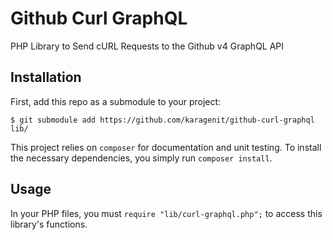 # Github Curl GraphQL

PHP Library to Send cURL Requests to the Github v4 GraphQL API

## Installation

First, add this repo as a submodule to your project:

```
$ git submodule add https://github.com/karagenit/github-curl-graphql lib/
```

This project relies on `composer` for documentation and unit testing. To install the necessary dependencies, you simply run `composer install`.

## Usage

In your PHP files, you must `require "lib/curl-graphql.php";` to access this library's functions.

